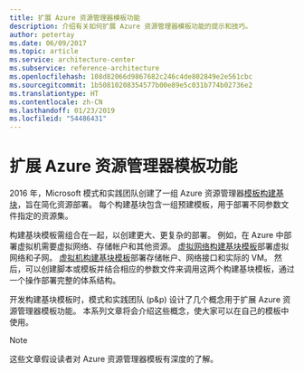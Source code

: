 ```yaml
---
title: 扩展 Azure 资源管理器模板功能
description: 介绍有关如何扩展 Azure 资源管理器模板功能的提示和技巧。
author: petertay
ms.date: 06/09/2017
ms.topic: article
ms.service: architecture-center
ms.subservice: reference-architecture
ms.openlocfilehash: 108d82066d9867682c246c4de802849e2e561cbc
ms.sourcegitcommit: 1b50810208354577b00e89e5c031b774b02736e2
ms.translationtype: HT
ms.contentlocale: zh-CN
ms.lasthandoff: 01/23/2019
ms.locfileid: "54486431"
---
```

# <a name="extend-azure-resource-manager-template-functionality"></a>扩展 Azure 资源管理器模板功能

2016 年，Microsoft 模式和实践团队创建了一组 Azure 资源管理器[模板构建基块](https://github.com/mspnp/template-building-blocks/wiki)，旨在简化资源部署。 每个构建基块包含一组预建模板，用于部署不同参数文件指定的资源集。

构建基块模板需组合在一起，以创建更大、更复杂的部署。 例如，在 Azure 中部署虚拟机需要虚拟网络、存储帐户和其他资源。 [虚拟网络构建基块模板](https://github.com/mspnp/template-building-blocks/wiki/VNet-(v1))部署虚拟网络和子网。 [虚拟机构建基块模板](https://github.com/mspnp/template-building-blocks/wiki/Windows-and-Linux-VMs-(v1))部署存储帐户、网络接口和实际的 VM。 然后，可以创建脚本或模板并结合相应的参数文件来调用这两个构建基块模板，通过一个操作部署完整的体系结构。

开发构建基块模板时，模式和实践团队 (p&p) 设计了几个概念用于扩展 Azure 资源管理器模板功能。 本系列文章将会介绍这些概念，使大家可以在自己的模板中使用。

> [!NOTE]
> 这些文章假设读者对 Azure 资源管理器模板有深度的了解。